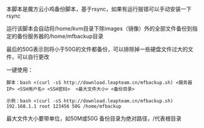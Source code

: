 
本脚本是魔方云小鸡备份脚本，基于rsync，如果有运行报错可以手动安装一下rsync

运行该脚本会自动将/home/kvm目录下除images（镜像）外的全部文件备份到指定的备份服务器的/home/mfbackup目录

最后的50G表示则将小于50G的文件都备份，可以排除掉一些硬盘文件过大的文件，可以自行更改

一键使用：

`脚本：bash <(curl -sS http://download.leapteam.cn/mfbackup.sh) <服务器IP> <SSH用户名> <SSH密码>  <最大文件大小> <备份目录>`

`示例：bash <(curl -sS http://download.leapteam.cn/mfbackup.sh) 192.168.1.1 root 123456 50G /home/mfbackup`

最大文件大小要带单位，如50M或50G 备份目录为绝对路径，/代表根目录